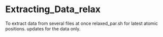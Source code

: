 # Extracting_Data_relax
To extract data from several files at once
relaxed_par.sh for latest atomic positions.
updates for the data only.
